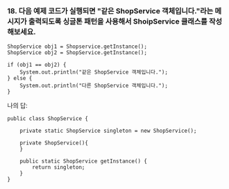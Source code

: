 ### 18. 다음 예제 코드가 실행되면 "같은 ShopService 객체입니다."라는 메시지가 출력되도록 싱글톤 패턴을 사용해서 ShoipService 클래스를 작성해보세요.

```
ShopService obj1 = Shopservice.getInstance();
ShopService obj2 = ShopService.getInstance();

if (obj1 == obj2) {
    System.out.println("같은 ShopService 객체입니다.");
} else {
    System.out.println("다른 ShopService 객체입니다.");
}
```

나의 답:

```
public class ShopService {

    private static ShopService singleton = new ShopService();

    private ShopService(){
    }

    public static ShopService getInstance() {
        return singleton;
    }
}
```